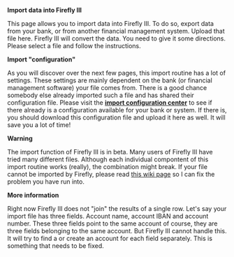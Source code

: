 **Import data into Firefly III**

This page allows you to import data into Firefly III. To do so, export data from your bank, or from another financial management system. Upload that file here. Firefly III will convert the data. You need to give it some directions. Please select a file and follow the instructions.

**Import "configuration"**

As you will discover over the next few pages, this import routine has a lot of settings. These settings are mainly dependent on the bank (or financial management software) your file comes from. There is a good chance somebody else already imported such a file and has shared their configuration file. Please visit the **[import configuration center](https://github.com/firefly-iii/import-configurations/wiki)** to see if there already is a configuration available for your bank or system. If there is, you should download this configuration file and upload it here as well. It will save you a lot of time!

**Warning**

 The import function of Firefly III is in beta. Many users of Firefly III have tried many different files. Although each individual compontent of this import routine works (really), the combination might break. If your file cannot be imported by Firefly, please read [this wiki page](https://github.com/JC5/firefly-iii/wiki/Submit-issues-with-sensitive-data-in-them) so I can fix the problem you have run into.

 **More information**

 Right now Firefly III does not "join" the results of a single row. Let's say your import file has three fields. Account name, account IBAN and account number. These three fields point to the same account of course, they are three fields belonging to the same account. But Firefly III cannot handle this. It will try to find a or create an account for each field separately. This is something that needs to be fixed.